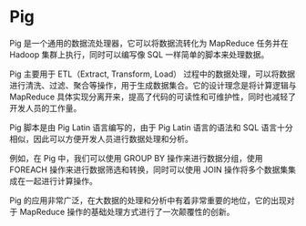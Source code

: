 # Pig

Pig 是一个通用的数据流处理器，它可以将数据流转化为 MapReduce 任务并在 Hadoop 集群上执行，同时可以编写像 SQL 一样简单的脚本来处理数据。

Pig 主要用于 ETL（Extract, Transform, Load） 过程中的数据处理，可以将数据进行清洗、过滤、聚合等操作，用于生成数据集合。它的设计理念是将计算逻辑与 MapReduce 具体实现分离开来，提高了代码的可读性和可维护性，同时也减轻了开发人员的工作量。

Pig 脚本是由 Pig Latin 语言编写的，由于 Pig Latin 语言的语法和 SQL 语言十分相似，因此可以方便开发人员进行数据处理和分析。

例如，在 Pig 中，我们可以使用 GROUP BY 操作来进行数据分组，使用 FOREACH 操作来进行数据筛选和转换，同时可以使用 JOIN 操作将多个数据集集成在一起进行计算操作。

Pig 的应用非常广泛，在大数据的处理和分析中有着非常重要的地位，它的出现对于 MapReduce 操作的基础处理方式进行了一次颠覆性的创新。